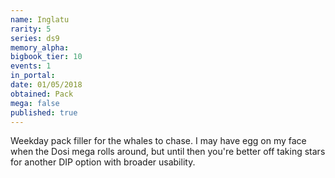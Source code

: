 ```yaml
---
name: Inglatu
rarity: 5
series: ds9
memory_alpha:
bigbook_tier: 10
events: 1
in_portal:
date: 01/05/2018
obtained: Pack
mega: false
published: true
---
```


Weekday pack filler for the whales to chase. I may have egg on my face when the Dosi mega rolls around, but until then you're better off taking stars for another DIP option with broader usability.
